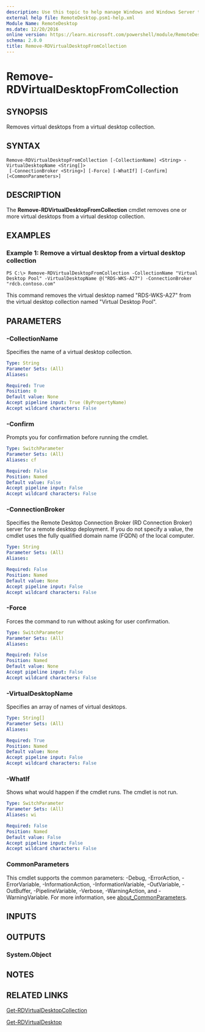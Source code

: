 ```yaml
---
description: Use this topic to help manage Windows and Windows Server technologies with Windows PowerShell.
external help file: RemoteDesktop.psm1-help.xml
Module Name: RemoteDesktop
ms.date: 12/20/2016
online version: https://learn.microsoft.com/powershell/module/RemoteDesktop/remove-rdvirtualdesktopfromcollection?view=windowsserver2025-ps&wt.mc_id=ps-gethelp
schema: 2.0.0
title: Remove-RDVirtualDesktopFromCollection
---
```


# Remove-RDVirtualDesktopFromCollection

## SYNOPSIS
Removes virtual desktops from a virtual desktop collection.

## SYNTAX

```
Remove-RDVirtualDesktopFromCollection [-CollectionName] <String> -VirtualDesktopName <String[]>
 [-ConnectionBroker <String>] [-Force] [-WhatIf] [-Confirm] [<CommonParameters>]
```

## DESCRIPTION
The **Remove-RDVirtualDesktopFromCollection** cmdlet removes one or more virtual desktops from a virtual desktop collection.

## EXAMPLES

### Example 1: Remove a virtual desktop from a virtual desktop collection
```
PS C:\> Remove-RDVirtualDesktopFromCollection -CollectionName "Virtual Desktop Pool" -VirtualDesktopName @("RDS-WKS-A27") -ConnectionBroker "rdcb.contoso.com"
```

This command removes the virtual desktop named "RDS-WKS-A27" from the virtual desktop collection named "Virtual Desktop Pool".

## PARAMETERS

### -CollectionName
Specifies the name of a virtual desktop collection.

```yaml
Type: String
Parameter Sets: (All)
Aliases:

Required: True
Position: 0
Default value: None
Accept pipeline input: True (ByPropertyName)
Accept wildcard characters: False
```

### -Confirm
Prompts you for confirmation before running the cmdlet.

```yaml
Type: SwitchParameter
Parameter Sets: (All)
Aliases: cf

Required: False
Position: Named
Default value: False
Accept pipeline input: False
Accept wildcard characters: False
```

### -ConnectionBroker
Specifies the Remote Desktop Connection Broker (RD Connection Broker) server for a remote desktop deployment.
If you do not specify a value, the cmdlet uses the fully qualified domain name (FQDN) of the local computer.

```yaml
Type: String
Parameter Sets: (All)
Aliases:

Required: False
Position: Named
Default value: None
Accept pipeline input: False
Accept wildcard characters: False
```

### -Force
Forces the command to run without asking for user confirmation.

```yaml
Type: SwitchParameter
Parameter Sets: (All)
Aliases:

Required: False
Position: Named
Default value: None
Accept pipeline input: False
Accept wildcard characters: False
```

### -VirtualDesktopName
Specifies an array of names of virtual desktops.

```yaml
Type: String[]
Parameter Sets: (All)
Aliases:

Required: True
Position: Named
Default value: None
Accept pipeline input: False
Accept wildcard characters: False
```

### -WhatIf
Shows what would happen if the cmdlet runs.
The cmdlet is not run.

```yaml
Type: SwitchParameter
Parameter Sets: (All)
Aliases: wi

Required: False
Position: Named
Default value: False
Accept pipeline input: False
Accept wildcard characters: False
```

### CommonParameters
This cmdlet supports the common parameters: -Debug, -ErrorAction, -ErrorVariable, -InformationAction, -InformationVariable, -OutVariable, -OutBuffer, -PipelineVariable, -Verbose, -WarningAction, and -WarningVariable. For more information, see [about_CommonParameters](https://go.microsoft.com/fwlink/?LinkID=113216).

## INPUTS

## OUTPUTS

### System.Object

## NOTES

## RELATED LINKS

[Get-RDVirtualDesktopCollection](./Get-RDVirtualDesktopCollection.md)

[Get-RDVirtualDesktop](./Get-RDVirtualDesktop.md)

